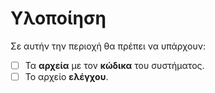 # Υλοποίηση

Σε αυτήν την περιοχή θα πρέπει να υπάρχουν:
- [ ] Τα **αρχεία** με τον **κώδικα** του συστήματος.
- [ ] Το αρχείο **ελέγχου**.